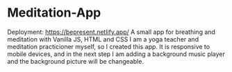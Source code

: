 # Meditation-App
Deployment: https://bepresent.netlify.app/
A small app for breathing and meditation with Vanilla JS, HTML and CSS
I am a yoga teacher and meditation practicioner myself, so I created this app. It is responsive to mobile devices, and in the next step I am adding a background music player and the background picture will be changeable. 
